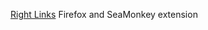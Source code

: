 <a href="https://addons.mozilla.org/firefox/addon/right-links/">Right Links</a> Firefox and SeaMonkey extension